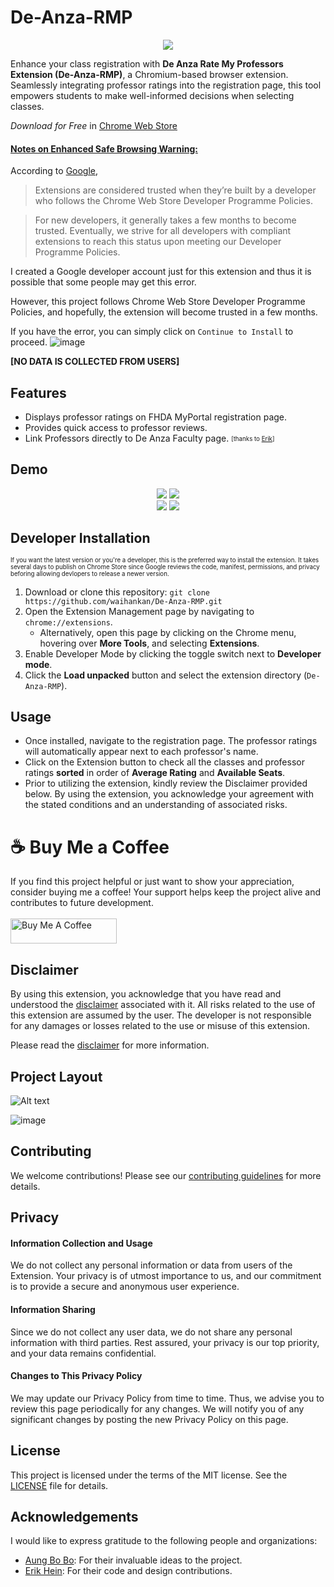 # De-Anza-RMP

<div align="center">
    <img src="images/astronaut128.png">
</div>


Enhance your class registration with **De Anza Rate My Professors Extension (De-Anza-RMP)**, a Chromium-based browser extension. Seamlessly integrating professor ratings into the registration page, this tool empowers students to make well-informed decisions when selecting classes.

*Download for Free* in [Chrome Web Store](bit.ly/deanzaRmp)

#### <ins>Notes on Enhanced Safe Browsing Warning:</ins>

According to [Google](https://support.google.com/chrome_webstore/answer/2664769?hl=en-GB#zippy=%2Cinstall-with-enhanced-safe-browsing),

> Extensions are considered trusted when they’re built by a developer who follows the Chrome Web Store Developer Programme Policies.

> For new developers, it generally takes a few months to become trusted. Eventually, we strive for all developers with compliant extensions to reach this status upon meeting our Developer Programme Policies.

I created a Google developer account just for this extension and thus it is possible that some people may get this error.

However, this project follows Chrome Web Store Developer Programme Policies, and hopefully, the extension will become trusted in a few months.

If you have the error, you can simply click on `Continue to Install` to proceed. ![image](https://github.com/waihankan/De-Anza-RMP/assets/42233059/a6d78723-129e-4deb-8ac5-8642ef39b80c)



**[NO DATA IS COLLECTED FROM USERS]**

## Features

- Displays professor ratings on FHDA MyPortal registration page.
- Provides quick access to professor reviews.
- Link Professors directly to De Anza Faculty page. <sub><sup> [thanks to [Erik](https://github.com/erik-ksth)] </sub></sup>

## Demo

<div align="center">
    <img src="images/demo4.png">
    <img src="images/demo.png">
    <br>
    <div display="flex">
        <img src="images/demo2.png">
        <img src="images/demo3.png">
    </div>
</div>

## Developer Installation
<sub><sup>If you want the latest version or you're a developer, this is the preferred way to install the extension. It takes several days to publish on Chrome Store since Google reviews the code, manifest, permissions, and privacy beforing allowing devlopers to release a newer version.</sup></sub>

1. Download or clone this repository: `git clone https://github.com/waihankan/De-Anza-RMP.git`
2. Open the Extension Management page by navigating to `chrome://extensions`.
   - Alternatively, open this page by clicking on the Chrome menu, hovering over **More Tools**, and selecting **Extensions**.
3. Enable Developer Mode by clicking the toggle switch next to **Developer mode**.
4. Click the **Load unpacked** button and select the extension directory (`De-Anza-RMP`).

## Usage

- Once installed, navigate to the registration page. The professor ratings will automatically appear next to each professor's name.
- Click on the Extension button to check all the classes and professor ratings **sorted** in order of **Average Rating** and **Available Seats**.
- Prior to utilizing the extension, kindly review the Disclaimer provided below. By using the extension, you acknowledge your agreement with the stated conditions and an understanding of associated risks. 

# ☕ Buy Me a Coffee
If you find this project helpful or just want to show your appreciation, consider buying me a coffee! Your support helps keep the project alive and contributes to future development.
<br>
<br>
<a href="https://www.buymeacoffee.com/waihankan" target="_blank"><img src="https://cdn.buymeacoffee.com/buttons/v2/default-yellow.png" alt="Buy Me A Coffee" height="40" width="170"></a>

## Disclaimer

By using this extension, you acknowledge that you have read and understood the [disclaimer](DISCLAIMER.md) associated with it. All risks related to the use of this extension are assumed by the user. The developer is not responsible for any damages or losses related to the use or misuse of this extension.

Please read the [disclaimer](DISCLAIMER.md) for more information.



## Project Layout
![Alt text](images/abstraction.png)

![image](https://github.com/waihankan/De-Anza-RMP/assets/42233059/35ceeec8-7ed6-4442-bbed-dd31b2ed3a50)

## Contributing

We welcome contributions! Please see our [contributing guidelines](CONTRIBUTING.md) for more details.


## Privacy
#### Information Collection and Usage
We do not collect any personal information or data from users of the Extension. Your privacy is of utmost importance to us, and our commitment is to provide a secure and anonymous user experience.

#### Information Sharing
Since we do not collect any user data, we do not share any personal information with third parties. Rest assured, your privacy is our top priority, and your data remains confidential.

#### Changes to This Privacy Policy
We may update our Privacy Policy from time to time. Thus, we advise you to review this page periodically for any changes. We will notify you of any significant changes by posting the new Privacy Policy on this page.

## License

This project is licensed under the terms of the MIT license. See the [LICENSE](LICENSE) file for details.


## Acknowledgements

I would like to express gratitude to the following people and organizations:

- [Aung Bo Bo](https://github.com/aungbbo): For their invaluable ideas to the project.
- [Erik Hein](https://github.com/erik-ksth): For their code and design contributions.
